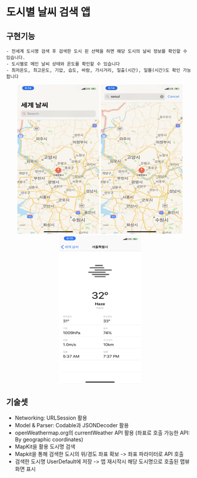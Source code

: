 # 도시별 날씨 검색 앱 

## 구현기능

~~~
- 전세계 도시명 검색 후 검색한 도시 핀 선택을 하면 해당 도시의 날씨 정보를 확인할 수 있습니다.
- 도시별로 메인 날씨 상태와 온도를 확인할 수 있습니다
- 최저온도, 최고온도, 기압, 습도, 바람, 가시거리, 일출(시간), 일몰(시간)도 확인 가능합니다 
~~~

<p align="center"><img width="220" height="400" src="/screenshots/screenshot1.png">
<img width="220" height="400" src="/screenshots/screenshot2.png">
<img width="220" height="400" src="/screenshots/screenshot3.png"></p>

## 기술셋

- Networking: URLSession 활용
- Model & Parser: Codable과 JSONDecoder 활용
- openWeathermap.org의 currentWeather API 활용 (좌표로 호출 가능한 API: By geographic coordinates)
- MapKit을 활용 도시명 검색
- Mapkit을 통해 검색한 도시의 위/경도 좌표 확보 -> 좌표 파라미터로 API 호출
- 검색한 도시명 UserDefault에 저장 -> 앱 재시작시 해당 도시명으로 호출된 맵뷰 화면 표시
